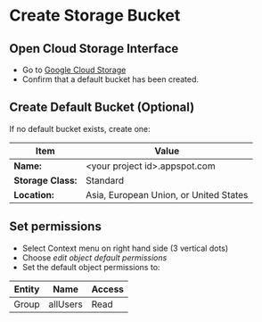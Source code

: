 # Create Storage Bucket

## Open Cloud Storage Interface
* Go to [Google Cloud Storage](https://cloud.google.com//storage)
* Confirm that a default bucket has been created. 

## Create Default Bucket (Optional)
If no default bucket exists, create one:

| Item        | Value        | 
| ------------- |-------------| 
| **Name:**         | &lt;your project id&gt;.appspot.com    | 
| **Storage Class:**         | Standard    | 
| **Location:**         | Asia, European Union, or United States    | 

## Set permissions
* Select Context menu on right hand side (3 vertical dots)
* Choose *edit object default permissions* 
* Set the default object permissions to:

| Entity        | Name        | Access  |
| ------------- |-------------| -----|
| Group         | allUsers    | Read |
